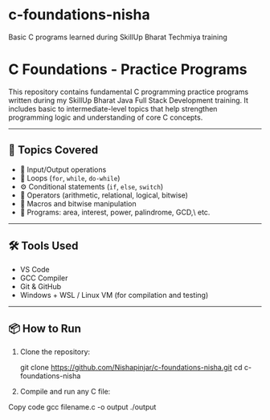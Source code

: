 # c-foundations-nisha
Basic C programs learned during SkillUp Bharat Techmiya training 
# C Foundations - Practice Programs

This repository contains fundamental C programming practice programs written during my SkillUp Bharat Java Full Stack Development training. It includes basic to intermediate-level topics that help strengthen programming logic and understanding of core C concepts.

---

## 📁 Topics Covered

- 📌 Input/Output operations
- 🔁 Loops (`for`, `while`, `do-while`)
- ⚙️ Conditional statements (`if`, `else`, `switch`)
- 🧮 Operators (arithmetic, relational, logical, bitwise)
- 🧠 Macros and bitwise manipulation
- 📐 Programs: area, interest, power, palindrome, GCD,\ etc.

---

## 🛠️ Tools Used

- VS Code
- GCC Compiler
- Git & GitHub
- Windows + WSL / Linux VM (for compilation and testing)

---

## 📦 How to Run

1. Clone the repository:
   
   git clone https://github.com/Nishapinjar/c-foundations-nisha.git
   cd c-foundations-nisha
2. Compile and run any C file:

Copy code
gcc filename.c -o output
./output
